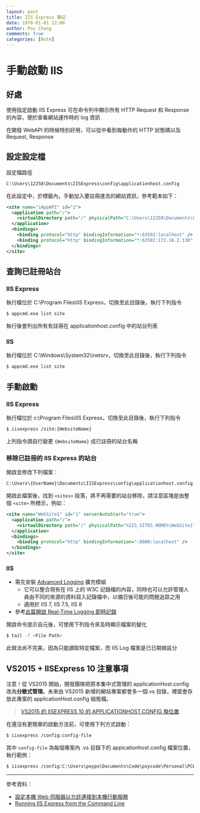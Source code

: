```yaml
---
layout: post
title: IIS Express 筆記
date: 1970-01-01 12:00
author: Poy Chang
comments: true
categories: [Note]
---
```


# 手動啟動 IIS

## 好處

使用指定啟動 IIS Express 可在命令列中顯示所有 HTTP Request 和 Response 的內容，便於查看網站運作時的 log 資訊

在開發 WebAPI 的時候特別好用，可以從中看到每動作的 HTTP 狀態碼以及 Request, Response

## 設定設定檔

設定檔路徑

```bash
C:\Users\12258\Documents\IISExpress\config\applicationhost.config
```

在此設定中，於<sites>標籤內，手動加入要註冊進去的網站資訊，參考範本如下：

```xml
<site name="iAppAPI" id="2">
  <application path="/">
    <virtualDirectory path="/" physicalPath="C:\Users\12258\Documents\Code\Gitlab\iAppAPI\iAppAPI" />
  </application>
  <bindings>
    <binding protocol="http" bindingInformation="*:63592:localhost" />
    <binding protocol="http" bindingInformation="*:63592:172.16.2.138" />
  </bindings>
</site>
```

## 查詢已註冊站台

### IIS Express

執行檔位於 C:\Program Files\IIS Express，切換至此目錄後，執行下列指令

```bash
$ appcmd.exe list site
```

執行後會列出所有有註冊在 applicationhost.config 中的站台列表

### IIS

執行檔位於 C:\Windows\System32\inetsrv，切換至此目錄後，執行下列指令

```bash
$ appcmd.exe list site
```

## 手動啟動

### IIS Express

執行檔位於 c:\Program Files\IIS Express，切換至此目錄後，執行下列指令

```bash
$ iisexpress /site:{WebsiteName}
```

上列指令請自行變更 `{WebsiteName}` 成已註冊的站台名稱

### 移除已註冊的 IIS Express 的站台

開啟並修改下列檔案：

```bash
C:\Users\{UserName}\Documents\IISExpress\config\applicationhost.config
```

開啟此檔案後，找到 `<sites>` 段落，將不再需要的站台移除，請注意區塊是由整個 `<site>` 所標示，例如：

```xml
<site name="WebSite1" id="1" serverAutoStart="true">
  <application path="/">
    <virtualDirectory path="/" physicalPath="%IIS_SITES_HOME%\WebSite1" />
  </application>
  <bindings>
    <binding protocol="http" bindingInformation=":8080:localhost" />
  </bindings>
</site>
```

### IIS

- 需先安裝 [Advanced Logging](http://www.iis.net/downloads/microsoft/advanced-logging) 擴充模組
  - 它可以整合現有在 IIS 上的 W3C 記錄檔的內容，同時也可以允許管理人員由不同的來源的資料寫入記錄檔中，以備日後可能的問題追踪之用
  - 適用於 IIS 7, IIS 7.5, IIS 8
- 參考[此篇開啟 Real-Time Logging 即時記錄](http://www.iis.net/learn/extensions/advanced-logging-module/advanced-logging-for-iis-real-time-logging#module)

開啟命令提示自元後，可使用下列指令來及時顯示檔案的變化

```bash
$ tail -f <File Path>
```

此做法尚不完美，因為只能讀取特定檔案，而 IIS Log 檔案是已日期做區分

## VS2015 + IISExpress 10 注意事項

注意！從 VS2015 開始，開發團隊把原本集中式管理的 applicationHost.config 改為**分散式管理**。未來由 VS2015 新增的網站專案都會多一個.vs 目錄，裡面會存放此專案的 applicationHost.config 組態檔。

> [VS2015 的 IISEXPRESS 10 的 APPLICATIONHOST.CONFIG 換位置](http://blog.kkbruce.net/2015/07/where-vs2015-iisexpress-10-applicationhostconfig.html#.Vsm6HZx96M8)

在還沒有更簡單的啟動方法前，可使用下列方式啟動：

```bash
$ iisexpress /config:config-file
```

其中 `config-file` 為每個專案內 .vs 目錄下的 appicationhost.config 檔案位置，執行範例：

```bash
$ iisexpress /config:C:\Users\poypo\Documents\Code\poycode\Personal\PCWebAPI\.vs\config\applicationhost.config /siteid:2
```

---

參考資料：

- [設定本機 Web 伺服器以允許連接到本機行動服務](https://azure.microsoft.com/zh-tw/documentation/articles/mobile-services-dotnet-backend-how-to-configure-iis-express/)
- [Running IIS Express from the Command Line](http://www.iis.net/learn/extensions/using-iis-express/running-iis-express-from-the-command-line)
